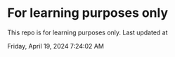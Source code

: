 # For learning purposes only
This repo is for learning purposes only.
Last updated at

Friday, April 19, 2024 7:24:02 AM

